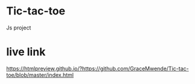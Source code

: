 # Tic-tac-toe
Js project
# live link
https://htmlpreview.github.io/?https://github.com/GraceMwende/Tic-tac-toe/blob/master/index.html
